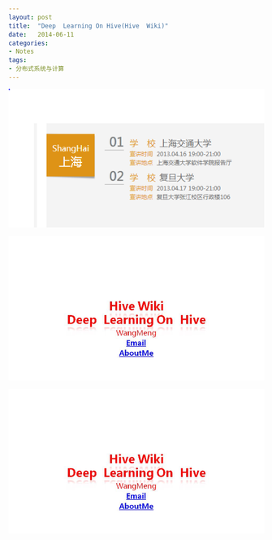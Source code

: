 ```yaml
---
layout: post
title:  "Deep  Learning On Hive(Hive  Wiki)"
date:   2014-06-11
categories: 
- Notes 
tags:
- 分布式系统与计算
---
```



![image](https://github.com/sjtufighter/sjtufighter.github.io/raw/master/images/ceshi.jpg)

![image](https://raw.githubusercontent.com/sjtufighter/sjtufighter.github.io/master/images/hiveWiki1/1.JPG)

![image](https://github.com/sjtufighter/sjtufighter.github.io/blob/master/images/hiveWiki1/1.JPG)
